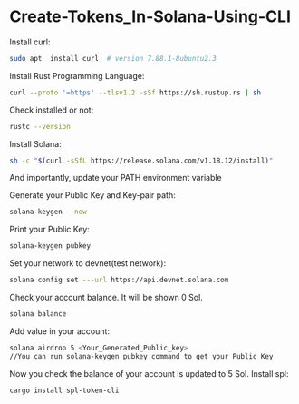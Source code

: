 # Create-Tokens_In-Solana-Using-CLI

Install curl:
```bash
sudo apt  install curl  # version 7.88.1-8ubuntu2.3
```
Install Rust Programming Language:
```bash
curl --proto '=https' --tlsv1.2 -sSf https://sh.rustup.rs | sh
```
Check installed or not:
```bash
rustc --version
```
Install Solana:
```bash
sh -c "$(curl -sSfL https://release.solana.com/v1.18.12/install)"
```
And importantly, update your PATH environment variable

Generate your Public Key and Key-pair path:
```bash
solana-keygen --new
```
Print your Public Key:
```bash
solana-keygen pubkey
```
Set your network to devnet(test network):
```bash
solana config set ---url https://api.devnet.solana.com
```
Check your account balance. It will be shown 0 Sol.
```bash
solana balance
```
Add value in your account:
```bash
solana airdrop 5 <Your_Generated_Public_key>
//You can run solana-keygen pubkey command to get your Public Key
```
Now you check the balance of your account is updated to 5 Sol.
Install spl:
```bash
cargo install spl-token-cli
```


